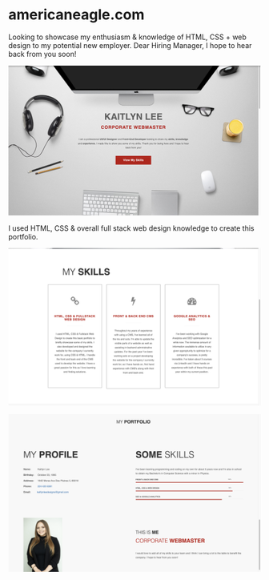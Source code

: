 # americaneagle.com
Looking to showcase my enthusiasm &amp; knowledge of HTML, CSS + web design to my potential new employer. Dear Hiring Manager, I hope to hear back from you soon!

![image](https://github.com/janedoe28/americaneagle/blob/main/images/screen1.png)

I used HTML, CSS & overall full stack web design knowledge to create this portfolio.

![image](https://github.com/janedoe28/americaneagle/blob/main/images/screen2.png)

![image](https://github.com/janedoe28/americaneagle/blob/main/images/screen3.png)
